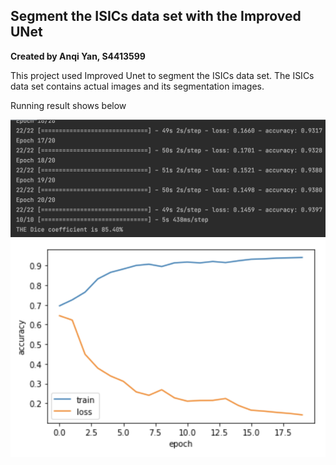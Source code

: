 <h2>
Segment the ISICs data set with the Improved UNet 
</h2>
<b>Created by Anqi Yan, S4413599</b>
<p>
This project used Improved Unet to segment the ISICs data set. The ISICs data
set contains actual images and its segmentation images.
</p>

<p2>
Running result shows below
</p2>
<p align="center"> 
	<img src="./IMG_Folder/history_dsc.png" />
	<img src="./IMG_Folder/loss_accuracy.png" />
</p>